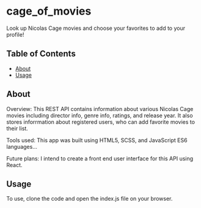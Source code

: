 # cage_of_movies

Look up Nicolas Cage movies and choose your favorites to add to your profile!

## Table of Contents

- [About](#about)
- [Usage](#usage)

## About <a name = "about"></a>

Overview:
This REST API contains information about various Nicolas Cage movies including director info, genre info, ratings, and release year. It also stores inforrmation about registered users, who can add favorite movies to their list.

Tools used:
This app was built using HTML5, SCSS, and JavaScript ES6 languages...

Future plans:
I intend to create a front end user interface for this API using React.

## Usage <a name = "usage"></a>

To use, clone the code and open the index.js file on your browser.

